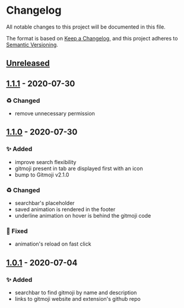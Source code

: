# Changelog
All notable changes to this project will be documented in this file.

The format is based on [Keep a Changelog](https://keepachangelog.com/en/1.0.0/),
and this project adheres to [Semantic Versioning](https://semver.org/spec/v2.0.0.html).

## [Unreleased]

## [1.1.1] - 2020-07-30
### ♻️ Changed
- remove unnecessary permission

## [1.1.0] - 2020-07-30
### ✨ Added
- improve search flexibility 
- gitmoji present in tab are displayed first with an icon
- bump to Gitmoji v2.1.0

### ♻️ Changed
- searchbar's placeholder
- saved animation is rendered in the footer
- underline animation on hover is behind the gitmoji code

### 🐛 Fixed
- animation's reload on fast click


## [1.0.1] - 2020-07-04
### ✨ Added
- searchbar to find gitmoji by name and description
- links to gitmoji website and extension's github repo



[Unreleased]: https://github.com/johannchopin/gitmoji-browser-extension/compare/v1.1.1...HEAD
[1.1.1]: https://github.com/johannchopin/gitmoji-browser-extension/releases/tag/v1.1.1
[1.1.0]: https://github.com/johannchopin/gitmoji-browser-extension/releases/tag/v1.1.0
[1.0.1]: https://github.com/johannchopin/gitmoji-browser-extension/releases/tag/v1.0.1
